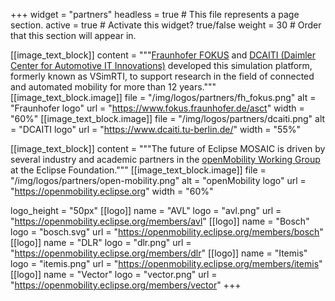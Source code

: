 +++
widget = "partners"
headless = true  # This file represents a page section.
active = true  # Activate this widget? true/false
weight = 30  # Order that this section will appear in.

[[image_text_block]]
    content = """[Fraunhofer FOKUS](https://www.fokus.fraunhofer.de/asct) and [DCAITI (Daimler Center for Automotive IT
        Innovations)](https://www.dcaiti.tu-berlin.de/) developed this simulation platform, formerly known as VSimRTI,
        to support research in the field of connected and automated mobility for more than 12 years."""
    [[image_text_block.image]]
        file = "/img/logos/partners/fh_fokus.png"
        alt = "Fraunhofer logo"
        url = "https://www.fokus.fraunhofer.de/asct"
        width = "60%"
    [[image_text_block.image]]
        file = "/img/logos/partners/dcaiti.png"
        alt = "DCAITI logo"
        url = "https://www.dcaiti.tu-berlin.de/"
        width = "55%"
        
[[image_text_block]]
    content = """The future of Eclipse MOSAIC is driven by several industry and academic partners in the [openMobility
        Working Group](https://openmobility.eclipse.org) at the Eclipse Foundation."""
    [[image_text_block.image]]
        file = "/img/logos/partners/open-mobility.png"
        alt = "openMobility logo"
        url = "https://openmobility.eclipse.org"
        width = "60%"


logo_height = "50px"
[[logo]]
    name = "AVL"
    logo = "avl.png"
    url = "https://openmobility.eclipse.org/members/avl"
[[logo]]
    name = "Bosch"
    logo = "bosch.svg"
    url = "https://openmobility.eclipse.org/members/bosch"
[[logo]]
    name = "DLR"
    logo = "dlr.png"
    url = "https://openmobility.eclipse.org/members/dlr"
[[logo]]
    name = "Itemis"
    logo = "itemis.png"
    url = "https://openmobility.eclipse.org/members/itemis"
[[logo]]
    name = "Vector"
    logo = "vector.png"
    url = "https://openmobility.eclipse.org/members/vector"
+++
